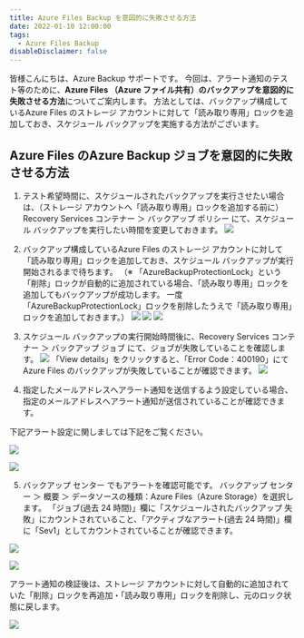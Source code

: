 ```yaml
---
title: Azure Files Backup を意図的に失敗させる方法
date: 2022-01-10 12:00:00
tags:
  - Azure Files Backup
disableDisclaimer: false
---
```


<!-- more -->
皆様こんにちは、Azure Backup サポートです。
今回は、アラート通知のテスト等のために、**Azure Files （Azure ファイル共有）のバックアップを意図的に失敗させる方法**についてご案内します。
方法としては、バックアップ構成しているAzure Files のストレージ アカウントに対して「読み取り専用」ロックを追加しておき、スケジュール バックアップを実施する方法がございます。


## Azure Files のAzure Backup ジョブを意図的に失敗させる方法
1) テスト希望時間に、スケジュールされたバックアップを実行させたい場合は、（ストレージ アカウントへ「読み取り専用」ロックを追加する前に）Recovery Services コンテナー ＞ バックアップ ポリシー にて、スケジュール バックアップを実行したい時間を変更しておきます。
![](https://user-images.githubusercontent.com/71251920/148649503-d62312ca-088e-49ea-98a1-f503b4b0f5e2.png)

2) バックアップ構成しているAzure Files のストレージ アカウントに対して「読み取り専用」ロックを追加しておき、スケジュール バックアップが実行開始されるまで待ちます。
（※ 「AzureBackupProtectionLock」という「削除」ロックが自動的に追加されている場合、「読み取り専用」ロックを追加してもバックアップが成功します。
一度「AzureBackupProtectionLock」ロックを削除したうえで「読み取り専用」ロックを追加しておきます。）
![](https://user-images.githubusercontent.com/71251920/148649504-9477278b-381c-4966-ad88-c38750bddf3f.png)
![](https://user-images.githubusercontent.com/71251920/148649505-f9da8577-1942-42a8-9ffb-1b6b01d365a1.png)
![](https://user-images.githubusercontent.com/71251920/148649491-01ec384a-493e-4c28-b40c-5150c3fe894a.png)

3) スケジュール バックアップの実行開始時間後に、Recovery Services コンテナー ＞ バックアップ ジョブ にて、ジョブが失敗していることを確認します。
![](https://user-images.githubusercontent.com/71251920/148649493-f43a1cdf-dae3-4b30-b3a0-7efa24eb8d7d.png)
「View details」をクリックすると、「Error Code：400190」にてAzure Files のバックアップが失敗していることが確認できます。
![](https://user-images.githubusercontent.com/71251920/148649494-a738edda-9b29-4b64-8d49-b89281946dce.png)

4) 指定したメールアドレスへアラート通知を送信するよう設定している場合、指定のメールアドレスへアラート通知が送信されていることが確認できます。

下記アラート設定に関しましては下記をご覧ください。

![](https://user-images.githubusercontent.com/71251920/148649496-1799a8de-0156-4556-b02f-447c64605e69.png)

![](https://user-images.githubusercontent.com/71251920/148649498-49c6aea5-4381-4cdc-8e1c-5a181eec5e5d.png)

5) バックアップ センター でもアラートを確認可能です。
バックアップ センター ＞ 概要 ＞ データソースの種類：Azure Files（Azure Storage）を選択します。
「ジョブ(過去 24 時間)」欄に「スケジュールされたバックアップ 失敗」にカウントされていること、「アクティブなアラート(過去 24 時間)」欄に「Sev1」としてカウントされていることが確認できます。

![](https://user-images.githubusercontent.com/71251920/148649499-e7dd44af-21e0-4217-b1b6-638e17ed6f16.png)

![](https://user-images.githubusercontent.com/71251920/148649500-fce2b072-d882-416e-a919-9124b9cf314a.png)

アラート通知の検証後は、ストレージ アカウントに対して自動的に追加されていた「削除」ロックを再追加・「読み取り専用」ロックを削除し、元のロック状態に戻します。

![](https://user-images.githubusercontent.com/71251920/148649502-836ffea1-9659-475d-9230-8ec612158642.png)


